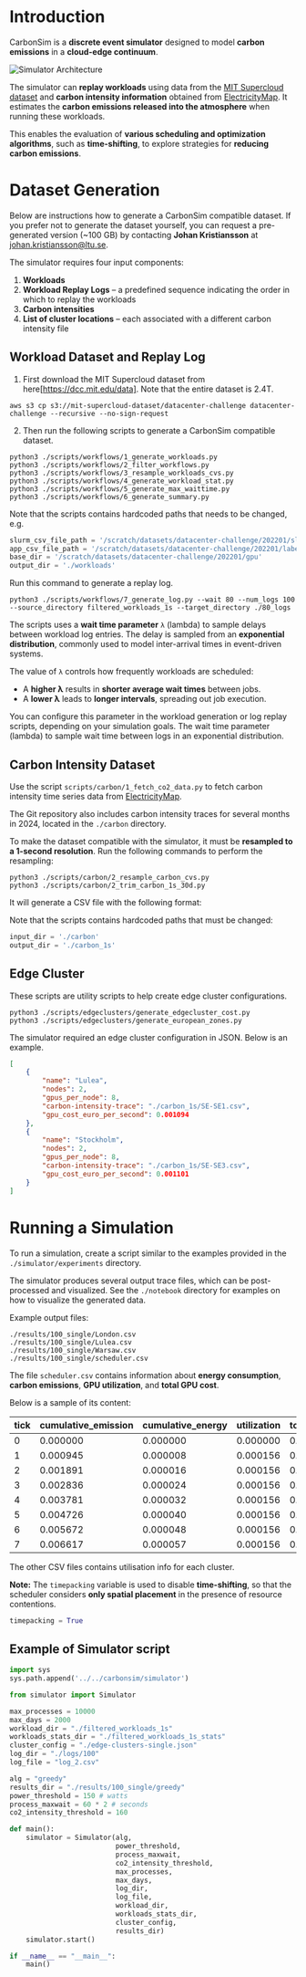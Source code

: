 # Introduction
CarbonSim is a **discrete event simulator** designed to model **carbon emissions** in a **cloud-edge continuum**.

![Simulator Architecture](arch.png)

The simulator can **replay workloads** using data from the [MIT Supercloud dataset](https://arxiv.org/abs/2108.02037) and **carbon intensity information** obtained from [ElectricityMap](https://api.electricitymap.org/). It estimates the **carbon emissions released into the atmosphere** when running these workloads.

This enables the evaluation of **various scheduling and optimization algorithms**, such as **time-shifting**, to explore strategies for **reducing carbon emissions**.

# Dataset Generation
Below are instructions how to generate a CarbonSim compatible dataset. 
If you prefer not to generate the dataset yourself, you can request a pre-generated version (~100 GB) by contacting **Johan Kristiansson** at [johan.kristiansson@ltu.se](mailto:johan.kristiansson@ltu.se).

The simulator requires four input components:

1. **Workloads**  
2. **Workload Replay Logs** – a predefined sequence indicating the order in which to replay the workloads  
3. **Carbon intensities**  
4. **List of cluster locations** – each associated with a different carbon intensity file  

## Workload Dataset and Replay Log
1. First download the MIT Supercloud dataset from here[https://dcc.mit.edu/data]. Note that the entire dataset is 2.4T.
```console
aws s3 cp s3://mit-supercloud-dataset/datacenter-challenge datacenter-challenge --recursive --no-sign-request
```
2. Then run the following scripts to generate a CarbonSim compatible dataset.
```console
python3 ./scripts/workflows/1_generate_workloads.py
python3 ./scripts/workflows/2_filter_workflows.py
python3 ./scripts/workflows/3_resample_workloads_cvs.py
python3 ./scripts/workflows/4_generate_workload_stat.py
python3 ./scripts/workflows/5_generate_max_waittime.py
python3 ./scripts/workflows/6_generate_summary.py
```

Note that the scripts contains hardcoded paths that needs to be changed, e.g.

```python
slurm_csv_file_path = '/scratch/datasets/datacenter-challenge/202201/slurm-log.csv'
app_csv_file_path = '/scratch/datasets/datacenter-challenge/202201/labelled_jobids.csv'
base_dir = '/scratch/datasets/datacenter-challenge/202201/gpu'
output_dir = './workloads'
```

Run this command to generate a replay log. 

```console
python3 ./scripts/workflows/7_generate_log.py --wait 80 --num_logs 100 --source_directory filtered_workloads_1s --target_directory ./80_logs
```

The scripts uses a **wait time parameter** `λ` (lambda) to sample delays between workload log entries.  The delay is sampled from an **exponential distribution**, commonly used to model inter-arrival times in event-driven systems.

The value of `λ` controls how frequently workloads are scheduled:

- A **higher λ** results in **shorter average wait times** between jobs.
- A **lower λ** leads to **longer intervals**, spreading out job execution.

You can configure this parameter in the workload generation or log replay scripts, depending on your simulation goals. The wait time parameter (lambda) to sample wait time between logs in an exponential distribution.

## Carbon Intensity Dataset
Use the script `scripts/carbon/1_fetch_co2_data.py` to fetch carbon intensity time series data from [ElectricityMap](https://api.electricitymap.org/).

The Git repository also includes carbon intensity traces for several months in 2024, located in the `./carbon` directory.

To make the dataset compatible with the simulator, it must be **resampled to a 1-second resolution**. Run the following commands to perform the resampling:

```console
python3 ./scripts/carbon/2_resample_carbon_cvs.py
python3 ./scripts/carbon/2_trim_carbon_1s_30d.py
```

It will generate a CSV file with the following format:


Note that the scripts contains hardcoded paths that must be changed:

```python
input_dir = './carbon'
output_dir = './carbon_1s'
```

## Edge Cluster 
These scripts are utility scripts to help create edge cluster configurations.
```console
python3 ./scripts/edgeclusters/generate_edgecluster_cost.py
python3 ./scripts/edgeclusters/generate_european_zones.py
```

The simulator required an edge cluster configuration in JSON. Below is an example.
```json
[
    {
        "name": "Lulea",
        "nodes": 2,
        "gpus_per_node": 8,
        "carbon-intensity-trace": "./carbon_1s/SE-SE1.csv",
        "gpu_cost_euro_per_second": 0.001094
    },
    {
        "name": "Stockholm",
        "nodes": 2,
        "gpus_per_node": 8,
        "carbon-intensity-trace": "./carbon_1s/SE-SE3.csv",
        "gpu_cost_euro_per_second": 0.001101
    }
]
```

# Running a Simulation
To run a simulation, create a script similar to the examples provided in the `./simulator/experiments` directory.

The simulator produces several output trace files, which can be post-processed and visualized. See the `./notebook` directory for examples on how to visualize the generated data.

Example output files:

```console
./results/100_single/London.csv
./results/100_single/Lulea.csv
./results/100_single/Warsaw.csv
./results/100_single/scheduler.csv
```

The file `scheduler.csv` contains information about **energy consumption**, **carbon emissions**, **GPU utilization**, and **total GPU cost**.  

Below is a sample of its content:

| tick | cumulative_emission  | cumulative_energy  | utilization | total_gpu_cost |
|------|----------------------|--------------------|-------------|----------------|
| 0    | 0.000000             | 0.000000           | 0.000000    | 0.000000       |
| 1    | 0.000945             | 0.000008           | 0.000156    | 0.001094       |
| 2    | 0.001891             | 0.000016           | 0.000156    | 0.002188       |
| 3    | 0.002836             | 0.000024           | 0.000156    | 0.003282       |
| 4    | 0.003781             | 0.000032           | 0.000156    | 0.004376       |
| 5    | 0.004726             | 0.000040           | 0.000156    | 0.005470       |
| 6    | 0.005672             | 0.000048           | 0.000156    | 0.006564       |
| 7    | 0.006617             | 0.000057           | 0.000156    | 0.007658       |

The other CSV files contains utilisation info for each cluster.

**Note:** The `timepacking` variable is used to disable **time-shifting**, so that the scheduler considers **only spatial placement** in the presence of resource contentions.

```python
timepacking = True
```

## Example of Simulator script
```python
import sys
sys.path.append('../../carbonsim/simulator')

from simulator import Simulator

max_processes = 10000
max_days = 2000 
workload_dir = "./filtered_workloads_1s"
workloads_stats_dir = "./filtered_workloads_1s_stats"
cluster_config = "./edge-clusters-single.json"
log_dir = "./logs/100"
log_file = "log_2.csv"

alg = "greedy"
results_dir = "./results/100_single/greedy"
power_threshold = 150 # watts
process_maxwait = 60 * 2 # seconds
co2_intensity_threshold = 160

def main():
    simulator = Simulator(alg,
                          power_threshold,
                          process_maxwait,
                          co2_intensity_threshold,
                          max_processes,
                          max_days,
                          log_dir,
                          log_file,
                          workload_dir, 
                          workloads_stats_dir,
                          cluster_config, 
                          results_dir)
    simulator.start()

if __name__ == "__main__":
    main()
```
